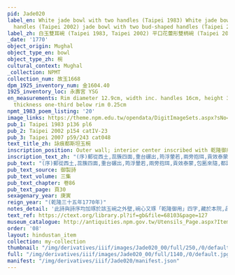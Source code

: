 ```yaml
---
pid: Jade020
label_en: White jade bowl with two handles (Taipei 1983) White jade bowl with twin
  handles (Taipei 2002) jade bowl with two bud-shaped handles (Taipei 2007)
label_zh: 白玉雙耳碗 (Taipei 1983, Taipei 2002) 平口花蕾形雙柄碗 (Taipei 2007)
_date: '1770'
object_origin: Mughal
object_type_en: bowl
object_type_zh: 椀
cultural_context: Mughal
_collection: NPMT
collection_num: 故玉1668
dpm_1925_inventory_num: 金1604.40
1925_inventory_loc: 永壽宮 YSG
en_measurements: Rim diameter 12.9cm, width inc. handles 16cm, height 3.95cm, bodywall
  thickness one-third below rim 0.25cm
npmt_1983_poem_listing: '20'
image_links: https://theme.npm.edu.tw/opendata/DigitImageSets.aspx?sNo=04013919
pub_1: Taipei 1983 p136 pl6
pub_2: Taipei 2002 p154 catIV-23
pub_3: Taipei 2007 p59/243 cat048
text_title_zh: 詠痕都斯坦玉椀
inscription_position: Outer wall; interior center inscribed with 乾隆御用 in seal script
inscription_text_zh: "(序)郵從西土,蕊簇四面,重台碾出,筠浮暈若,兩旁抱珥,貢效泰蒙,包匭來隨,都護歸軺,用是擒吟,以代紀實。\n\n截眆出泰冒,製椀自痕都,形色雙合相,磨礲了似無,葉翻含蕾耳,瓣發抱花趺,通道恒來貢,懷柔義厪吾。 "
pub_text: "(序)郵從西土,蕊簇四面,重台碾出,筠浮暈若,兩旁抱珥,貢效泰蒙,包匭來隨,都護歸軺,用是擒吟,以代紀實。\n\n截眆出泰冒,製椀自痕都,形色雙合相,磨礲了似無,葉翻含蕾耳,瓣發抱花趺,通道恒來貢,懷柔義厪吾。 "
pub_text_source: 御製詩
pub_text_volume: 三集
pub_text_chapter: 卷86
pub_text_page: 頁30
sexagenary_year: 庚寅
reign_year: "(乾隆三十五年1770年)"
notes_detail: '此詩與詩序均加琢於該玉碗之外壁,碗心又琢「乾隆御用」四字,藏於本院,品號金一六0四40,圖版陸,插圖37。 '
text_ref: https://ctext.org/library.pl?if=gb&file=68103&page=127
museum_catalogue: http://antiquities.npm.gov.tw/Utensils_Page.aspx?ItemId=52087
order: '08'
layout: hindustan_item
collection: my-collection
thumbnail: "/img/derivatives/iiif/images/Jade020_00/full/250,/0/default.jpg"
full: "/img/derivatives/iiif/images/Jade020_00/full/1140,/0/default.jpg"
manifest: "/img/derivatives/iiif/Jade020/manifest.json"
---
```

